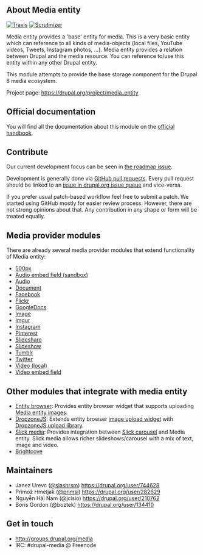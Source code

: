 ## About Media entity

[![Travis](https://img.shields.io/travis/drupal-media/media_entity.svg)]() [![Scrutinizer](https://img.shields.io/scrutinizer/g/drupal-media/media_entity.svg)]()

Media entity provides a 'base' entity for media. This is a very basic entity
which can reference to all kinds of media-objects (local files, YouTube
videos, Tweets, Instagram photos, ...). Media entity provides a relation between
Drupal and the media resource. You can reference to/use this entity within any
other Drupal entity.

This module attempts to provide the base storage component for the Drupal 8
media ecosystem.

Project page: https://drupal.org/project/media_entity

## Official documentation

You will find all the documentation about this module on the [official handbook](https://drupal-media.gitbooks.io/drupal8-guide/content/modules/media_entity/intro.html).

## Contribute

Our current development focus can be seen in [the roadmap issue](https://www.drupal.org/node/2577453).

Development is generally done via [GitHub pull requests](https://github.com/drupal-media/media_entity/pulls).
Every pull request should be linked to an [issue in drupal.org issue queue](http://drupal.org/project/issues/media_entity)
and vice-versa. 

If you prefer usual patch-based workflow feel free to submit a patch. We started
using GitHub mostly for easier review process. However, there are not strong opinions
about that. Any contribution in any shape or form will be treated equally.

## Media provider modules

There are already several media provider modules that extend functionality of
Media entity:

- [500px](https://www.drupal.org/project/media_entity_d500px)
- [Audio embed field (sandbox)](https://drupal.org/sandbox/vilepickle/2784301)
- [Audio](https://drupal.org/project/media_entity_audio)
- [Document](https://drupal.org/project/media_entity_document)
- [Facebook](https://drupal.org/project/media_entity_facebook)
- [Flickr](https://www.drupal.org/project/media_entity_flickr)
- [GoogleDocs](https://www.drupal.org/project/media_entity_googledocs)
- [Image](https://drupal.org/project/media_entity_image)
- [Imgur](https://www.drupal.org/project/media_entity_imgur)
- [Instagram](https://drupal.org/project/media_entity_instagram)
- [Pinterest](https://www.drupal.org/project/media_entity_pinterest)
- [Slideshare](https://drupal.org/project/media_entity_slideshare)
- [Slideshow](https://drupal.org/project/media_entity_slideshow)
- [Tumblr](https://drupal.org/project/media_entity_tumblr)
- [Twitter](https://drupal.org/project/media_entity_twitter)
- [Video (local)](https://drupal.org/project/media_entity_video)
- [Video embed field](https://drupal.org/project/video_embed_field)

## Other modules that integrate with media entity

- [Entity browser](https://drupal.org/project/entity_browser): Provides entity browser
  widget that supports uploading [Media entity images](https://drupal.org/project/media_entity_image).
- [DropzoneJS](https://drupal.org/project/dropzonejs): Extends entity browser [image
  upload widget](https://drupal.org/project/media_entity_image) with [DropzoneJS
  upload library](http://www.dropzonejs.com).
- [Slick media](https://drupal.org/project/slick_media): Provides integration
between [Slick carousel](https://drupal.org/project/slick) and Media entity. Slick media allows richer slideshows/carousel
  with a mix of text, image and video.
- [Brightcove](https://github.com/dawehner/media_entity_brightcove)

## Maintainers
- Janez Urevc ([@slashrsm](https://github.com/slashrsm)) https://drupal.org/user/744628
- Primož Hmeljak ([@primsi](https://github.com/primsi)) https://drupal.org/user/282629
- Nguyễn Hải Nam (@jcisio) https://drupal.org/user/210762
- Boris Gordon (@boztek) https://drupal.org/user/134410

## Get in touch
- http://groups.drupal.org/media
- IRC: #drupal-media @ Freenode
